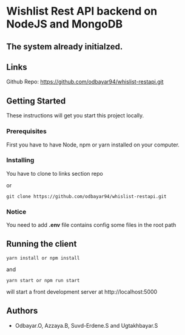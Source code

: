 # Wishlist Rest API backend on NodeJS and MongoDB

## The system already initialzed.

## Links

Github Repo: https://github.com/odbayar94/whislist-restapi.git

## Getting Started

These instructions will get you start this project locally.

### Prerequisites

First you have to have Node, npm or yarn installed on your computer.

### Installing

You have to clone to links section repo

or

```
git clone https://github.com/odbayar94/whislist-restapi.git
```

### Notice

You need to add **.env** file contains config some files in the root path



## Running the client

```
yarn install or npm install
```

and

```
yarn start or npm run start
```

will start a front development server at http://localhost:5000

## Authors
- Odbayar.O, Azzaya.B, Suvd-Erdene.S and Ugtakhbayar.S
